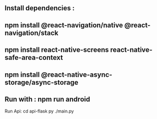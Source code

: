 Install dependencies :
---
npm install @react-navigation/native @react-navigation/stack
---
npm install react-native-screens react-native-safe-area-context
---
npm install @react-native-async-storage/async-storage
---
Run with : 
npm run android
---
Run Api:
cd api-flask
py ./main.py
